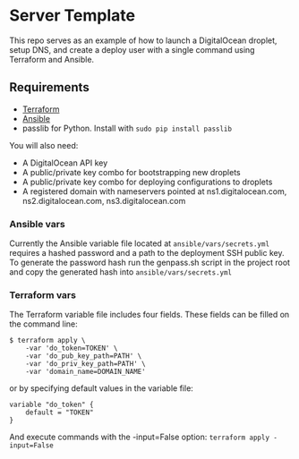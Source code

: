 # Server Template

This repo serves as an example of how to launch a DigitalOcean droplet, setup DNS, and create a deploy user with a single command using Terraform and Ansible.


## Requirements

* [Terraform](http://terraform.io)
* [Ansible](http://ansible.com)
* passlib for Python. Install with
	`sudo pip install passlib`

You will also need:

* A DigitalOcean API key
* A public/private key combo for bootstrapping new droplets
* A public/private key combo for deploying configurations to droplets
* A registered domain with nameservers pointed at ns1.digitalocean.com, ns2.digitalocean.com, ns3.digitalocean.com


### Ansible vars

Currently the Ansible variable file located at `ansible/vars/secrets.yml` requires a hashed password and a path to the deployment SSH public key. To generate the password hash run the genpass.sh script in the project root and copy the generated hash into `ansible/vars/secrets.yml`


### Terraform vars

The Terraform variable file includes four fields. These fields can be filled on the command line:

```
$ terraform apply \
	-var 'do_token=TOKEN' \
	-var 'do_pub_key_path=PATH' \
	-var 'do_priv_key_path=PATH' \
	-var 'domain_name=DOMAIN_NAME'
```

or by specifying default values in the variable file:

```
variable "do_token" {
	default = "TOKEN"
}
```

And execute commands with the -input=False option: `terraform apply -input=False`
